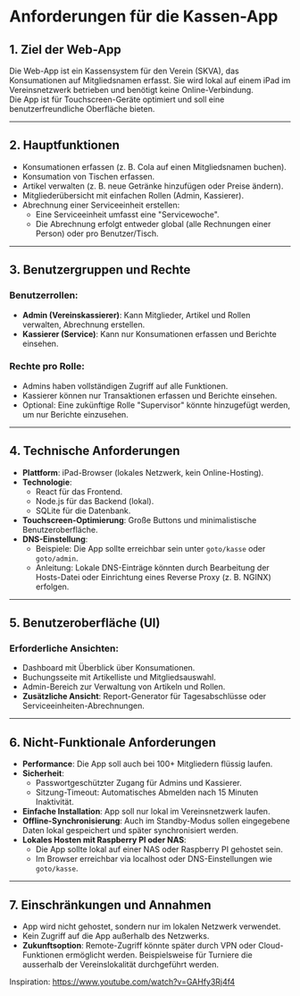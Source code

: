 
# Anforderungen für die Kassen-App

## 1. Ziel der Web-App
Die Web-App ist ein Kassensystem für den Verein (SKVA), das Konsumationen auf Mitgliedsnamen erfasst. 
Sie wird lokal auf einem iPad im Vereinsnetzwerk betrieben und benötigt keine Online-Verbindung.  
Die App ist für Touchscreen-Geräte optimiert und soll eine benutzerfreundliche Oberfläche bieten.

---

## 2. Hauptfunktionen
- Konsumationen erfassen (z. B. Cola auf einen Mitgliedsnamen buchen).
- Konsumation von Tischen erfassen.
- Artikel verwalten (z. B. neue Getränke hinzufügen oder Preise ändern).
- Mitgliederübersicht mit einfachen Rollen (Admin, Kassierer).
- Abrechnung einer Serviceeinheit erstellen:
  - Eine Serviceeinheit umfasst eine "Servicewoche".
  - Die Abrechnung erfolgt entweder global (alle Rechnungen einer Person) oder pro Benutzer/Tisch.

---

## 3. Benutzergruppen und Rechte
### Benutzerrollen:
- **Admin (Vereinskassierer)**: Kann Mitglieder, Artikel und Rollen verwalten, Abrechnung erstellen.
- **Kassierer (Service)**: Kann nur Konsumationen erfassen und Berichte einsehen.

### Rechte pro Rolle:
- Admins haben vollständigen Zugriff auf alle Funktionen.
- Kassierer können nur Transaktionen erfassen und Berichte einsehen.
- Optional: Eine zukünftige Rolle "Supervisor" könnte hinzugefügt werden, um nur Berichte einzusehen.

---

## 4. Technische Anforderungen
- **Plattform**: iPad-Browser (lokales Netzwerk, kein Online-Hosting).
- **Technologie**: 
  - React für das Frontend.
  - Node.js für das Backend (lokal).
  - SQLite für die Datenbank.
- **Touchscreen-Optimierung**: Große Buttons und minimalistische Benutzeroberfläche.
- **DNS-Einstellung**:
  - Beispiele: Die App sollte erreichbar sein unter `goto/kasse` oder `goto/admin`.
  - Anleitung: Lokale DNS-Einträge könnten durch Bearbeitung der Hosts-Datei oder Einrichtung eines Reverse Proxy (z. B. NGINX) erfolgen.

---

## 5. Benutzeroberfläche (UI)
### Erforderliche Ansichten:
- Dashboard mit Überblick über Konsumationen.
- Buchungsseite mit Artikelliste und Mitgliedsauswahl.
- Admin-Bereich zur Verwaltung von Artikeln und Rollen.
- **Zusätzliche Ansicht**: Report-Generator für Tagesabschlüsse oder Serviceeinheiten-Abrechnungen.

---

## 6. Nicht-Funktionale Anforderungen
- **Performance**: Die App soll auch bei 100+ Mitgliedern flüssig laufen.
- **Sicherheit**:
  - Passwortgeschützter Zugang für Admins und Kassierer.
  - Sitzung-Timeout: Automatisches Abmelden nach 15 Minuten Inaktivität.
- **Einfache Installation**: App soll nur lokal im Vereinsnetzwerk laufen.
- **Offline-Synchronisierung**: Auch im Standby-Modus sollen eingegebene Daten lokal gespeichert und später synchronisiert werden.
- **Lokales Hosten mit Raspberry PI oder NAS**: 
  - Die App sollte lokal auf einer NAS oder Raspberry PI gehostet sein.
  - Im Browser erreichbar via localhost oder DNS-Einstellungen wie `goto/kasse`.

---

## 7. Einschränkungen und Annahmen
- App wird nicht gehostet, sondern nur im lokalen Netzwerk verwendet.
- Kein Zugriff auf die App außerhalb des Netzwerks.
- **Zukunftsoption**: Remote-Zugriff könnte später durch VPN oder Cloud-Funktionen ermöglicht werden. Beispielsweise für Turniere die ausserhalb der Vereinslokalität durchgeführt werden.

Inspiration: https://www.youtube.com/watch?v=GAHfy3Rj4f4

